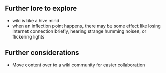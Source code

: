 ## Further lore to explore
- wiki is like a hive mind
- when an inflection point happens, there may be some effect like losing Internet connection briefly, hearing strange humming noises, or flickering lights

## Further considerations
- Move content over to a wiki community for easier collaboration
